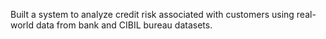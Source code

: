 Built a system to analyze credit risk associated with customers using real-world data from bank and CIBIL
bureau datasets.
